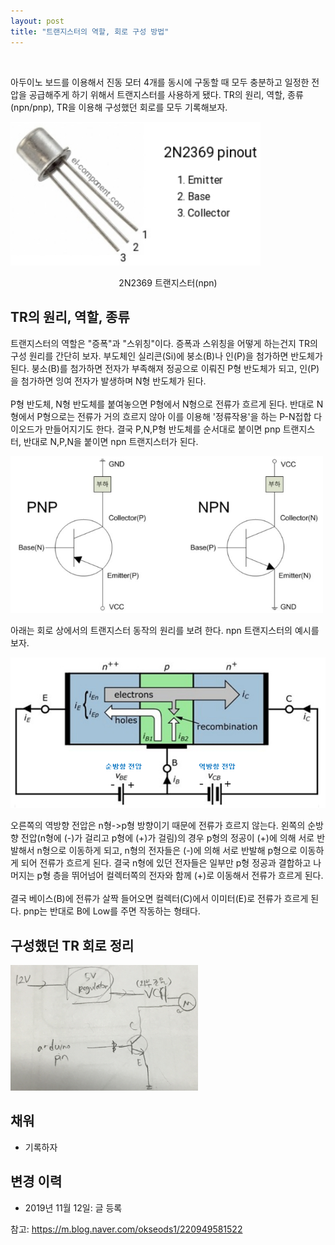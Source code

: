 ```yaml
---
layout: post
title: "트랜지스터의 역할, 회로 구성 방법"
---
```

<br>

아두이노 보드를 이용해서 진동 모터 4개를 동시에 구동할 때 모두 충분하고 일정한 전압을 공급해주게 하기 위해서 트랜지스터를 사용하게 됐다. TR의 원리, 역할, 종류(npn/pnp), TR을 이용해 구성했던 회로를 모두 기록해보자.

<img src="/assets/transistor/overview.PNG" width="400">
<p style='text-align:center'>2N2369 트랜지스터(npn)</p>

## TR의 원리, 역할, 종류

트랜지스터의 역할은 "증폭"과 "스위칭"이다. 증폭과 스위칭을 어떻게 하는건지 TR의 구성 원리를 간단히 보자. 부도체인 실리콘(Si)에 붕소(B)나 인(P)을 첨가하면 반도체가 된다. 붕소(B)를 첨가하면 전자가 부족해져 정공으로 이뤄진 P형 반도체가 되고, 인(P)을 첨가하면 잉여 전자가 발생하며 N형 반도체가 된다. 
<br><br>
P형 반도체, N형 반도체를 붙여놓으면 P형에서 N형으로 전류가 흐르게 된다. 반대로 N형에서 P형으로는 전류가 거의 흐르지 않아 이를 이용해 '정류작용'을 하는 P-N접합 다이오드가 만들어지기도 한다. 결국 P,N,P형 반도체를 순서대로 붙이면 pnp 트랜지스터, 반대로 N,P,N을 붙이면 npn 트랜지스터가 된다.

<img src="/assets/transistor/npn_pnp.PNG" width="500">

아래는 회로 상에서의 트랜지스터 동작의 원리를 보려 한다. npn 트랜지스터의 예시를 보자.

<img src="/assets/transistor/npn_circuit.PNG" width="600">

오른쪽의 역방향 전압은 n형->p형 방향이기 때문에 전류가 흐르지 않는다. 왼쪽의 순방향 전압(n형에 (-)가 걸리고 p형에 (+)가 걸림)의 경우 p형의 정공이 (+)에 의해 서로 반발해서 n형으로 이동하게 되고, n형의 전자들은 (-)에 의해 서로 반발해 p형으로 이동하게 되어 전류가 흐르게 된다. 결국 n형에 있던 전자들은 일부만 p형 정공과 결합하고 나머지는 p형 층을 뛰어넘어 컬렉터쪽의 전자와 함께 (+)로 이동해서 전류가 흐르게 된다.
<br><br>
결국 베이스(B)에 전류가 살짝 들어오면 컬렉터(C)에서 이미터(E)로 전류가 흐르게 된다. pnp는 반대로 B에 Low를 주면 작동하는 형태다.

## 구성했던 TR 회로 정리

<img src="/assets/transistor/circuit_hand.PNG" width="300">


## 채워
* 기록하자

## 변경 이력
* 2019년 11월 12일: 글 등록

참고: https://m.blog.naver.com/okseods1/220949581522